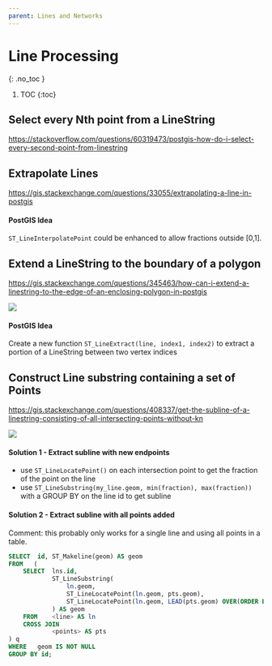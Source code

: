 ```yaml
---
parent: Lines and Networks
---
```


# Line Processing
{: .no_toc }

1. TOC
{:toc}

## Select every Nth point from a LineString
<https://stackoverflow.com/questions/60319473/postgis-how-do-i-select-every-second-point-from-linestring>

## Extrapolate Lines
<https://gis.stackexchange.com/questions/33055/extrapolating-a-line-in-postgis>

#### PostGIS Idea
`ST_LineInterpolatePoint` could be enhanced to allow fractions outside [0,1].

## Extend a LineString to the boundary of a polygon
<https://gis.stackexchange.com/questions/345463/how-can-i-extend-a-linestring-to-the-edge-of-an-enclosing-polygon-in-postgis>

![](https://i.stack.imgur.com/zvKKx.png)

#### PostGIS Idea
Create a new function `ST_LineExtract(line, index1, index2)` to extract a portion of a LineString between two vertex indices

## Construct Line substring containing a set of Points
<https://gis.stackexchange.com/questions/408337/get-the-subline-of-a-linestring-consisting-of-all-intersecting-points-without-kn>

![](https://i.stack.imgur.com/LtZM0.png)

#### Solution 1 - Extract subline with new endpoints
* use `ST_LineLocatePoint()` on each intersection point to get the fraction of the point on the line
* use `ST_LineSubstring(my_line.geom, min(fraction), max(fraction))` with a GROUP BY on the line id to get subline

#### Solution 2 - Extract subline with all points added

Comment: this probably only works for a single line and using all points in a table.

```sql
SELECT  id, ST_Makeline(geom) AS geom
FROM   (
    SELECT  lns.id, 
            ST_LineSubstring(
                ln.geom,
                ST_LineLocatePoint(ln.geom, pts.geom),
                ST_LineLocatePoint(ln.geom, LEAD(pts.geom) OVER(ORDER BY pts.id))
            ) AS geom
    FROM    <line> AS ln
    CROSS JOIN
            <points> AS pts
) q
WHERE   geom IS NOT NULL
GROUP BY id;
```
